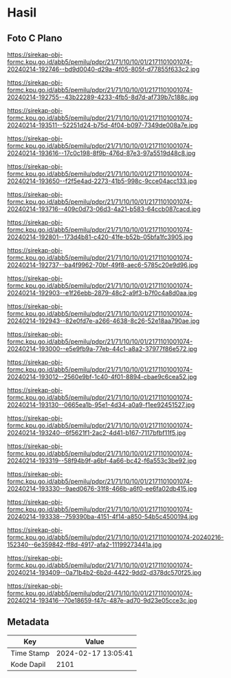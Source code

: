 # Hasil

## Foto C Plano

https://sirekap-obj-formc.kpu.go.id/abb5/pemilu/pdpr/21/71/10/10/01/2171101001074-20240214-192746--bd9d0040-d29a-4f05-805f-d77855f633c2.jpg

https://sirekap-obj-formc.kpu.go.id/abb5/pemilu/pdpr/21/71/10/10/01/2171101001074-20240214-192755--43b22289-4233-4fb5-8d7d-af739b7c188c.jpg

https://sirekap-obj-formc.kpu.go.id/abb5/pemilu/pdpr/21/71/10/10/01/2171101001074-20240214-193511--52251d24-b75d-4f04-b097-7349de008a7e.jpg

https://sirekap-obj-formc.kpu.go.id/abb5/pemilu/pdpr/21/71/10/10/01/2171101001074-20240214-193616--17c0c198-8f9b-476d-87e3-97a5519d48c8.jpg

https://sirekap-obj-formc.kpu.go.id/abb5/pemilu/pdpr/21/71/10/10/01/2171101001074-20240214-193650--f2f5e4ad-2273-41b5-998c-9cce04acc133.jpg

https://sirekap-obj-formc.kpu.go.id/abb5/pemilu/pdpr/21/71/10/10/01/2171101001074-20240214-193716--409c0d73-06d3-4a21-b583-64ccb087cacd.jpg

https://sirekap-obj-formc.kpu.go.id/abb5/pemilu/pdpr/21/71/10/10/01/2171101001074-20240214-192801--173d4b81-c420-41fe-b52b-05bfa1fc3905.jpg

https://sirekap-obj-formc.kpu.go.id/abb5/pemilu/pdpr/21/71/10/10/01/2171101001074-20240214-192737--ba4f9962-70bf-49f8-aec6-5785c20e9d96.jpg

https://sirekap-obj-formc.kpu.go.id/abb5/pemilu/pdpr/21/71/10/10/01/2171101001074-20240214-192903--e1f26ebb-2879-48c2-a9f3-b7f0c4a8d0aa.jpg

https://sirekap-obj-formc.kpu.go.id/abb5/pemilu/pdpr/21/71/10/10/01/2171101001074-20240214-192943--82e0fd7e-a266-4638-8c26-52e18aa790ae.jpg

https://sirekap-obj-formc.kpu.go.id/abb5/pemilu/pdpr/21/71/10/10/01/2171101001074-20240214-193000--e5e9fb9a-77eb-44c1-a8a2-37977f86e572.jpg

https://sirekap-obj-formc.kpu.go.id/abb5/pemilu/pdpr/21/71/10/10/01/2171101001074-20240214-193012--2560e9bf-1c40-4f01-8894-cbae9c6cea52.jpg

https://sirekap-obj-formc.kpu.go.id/abb5/pemilu/pdpr/21/71/10/10/01/2171101001074-20240214-193130--0665ea1b-95e1-4d34-a0a9-f1ee92451527.jpg

https://sirekap-obj-formc.kpu.go.id/abb5/pemilu/pdpr/21/71/10/10/01/2171101001074-20240214-193240--6f5621f1-2ac2-4d41-b167-7117bfbf11f5.jpg

https://sirekap-obj-formc.kpu.go.id/abb5/pemilu/pdpr/21/71/10/10/01/2171101001074-20240214-193319--58f94b9f-a6bf-4a66-bc42-f6a553c3be92.jpg

https://sirekap-obj-formc.kpu.go.id/abb5/pemilu/pdpr/21/71/10/10/01/2171101001074-20240214-193330--9aed0676-31f8-466b-a6f0-ee6fa02db415.jpg

https://sirekap-obj-formc.kpu.go.id/abb5/pemilu/pdpr/21/71/10/10/01/2171101001074-20240214-193338--759390ba-4151-4f14-a850-54b5c4500194.jpg

https://sirekap-obj-formc.kpu.go.id/abb5/pemilu/pdpr/21/71/10/10/01/2171101001074-20240216-152340--6e359842-ff8d-4917-afa2-11199273441a.jpg

https://sirekap-obj-formc.kpu.go.id/abb5/pemilu/pdpr/21/71/10/10/01/2171101001074-20240214-193409--0a71b4b2-6b2d-4422-9dd2-d378dc570f25.jpg

https://sirekap-obj-formc.kpu.go.id/abb5/pemilu/pdpr/21/71/10/10/01/2171101001074-20240214-193416--70e18659-f47c-487e-ad70-9d23e05cce3c.jpg


## Metadata

| Key        | Value               |
| ---------- | ------------------- |
| Time Stamp | 2024-02-17 13:05:41 |
| Kode Dapil | 2101                |



